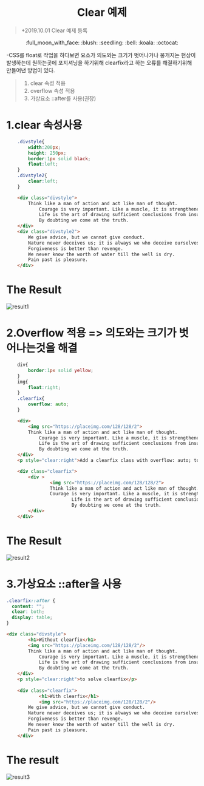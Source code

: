 <h1 align="center">Clear 예제</h1>
  
>+2019.10.01 Clear 예제 등록
<p align="center">
:full_moon_with_face: :blush: :seedling: :bell: :koala: :octocat:  
</p>

-CSS를 float로 작업을 하다보면 요소가 의도와는 크기가 벗어나거나 뭉개지는 현상이 발생하는데 원하는곳에 포지셔닝을 하기위해 clearfix라고 하는 오류를 해결하기위해 만들어낸 방법이 있다.
>1. clear 속성 적용 
>2. overflow 속성 적용
>3. 가상요소 ::after를 사용(권장)

# **1.clear 속성사용**
```css
    .divstyle{
        width:200px;
        height: 250px;
        border:1px solid black;
        float:left;
    }
    .divstyle2{
        clear:left;
    }
```
```html
    <div class="divstyle">
        Think like a man of action and act like man of thought.
            Courage is very important. Like a muscle, it is strengthened by use.
            Life is the art of drawing sufficient conclusions from insufficient premises.
            By doubting we come at the truth.
    </div>
    <div class="divstyle2">
        We give advice, but we cannot give conduct.
        Nature never deceives us; it is always we who deceive ourselves.
        Forgiveness is better than revenge.
        We never know the worth of water till the well is dry.
        Pain past is pleasure.
    </div>
```
# **The Result**  
![result1](https://user-images.githubusercontent.com/32647144/65943048-8aa0be00-e469-11e9-8cfc-3db898a73b22.png)

# **2.Overflow 적용 => 의도와는 크기가 벗어나는것을 해결**
```css
    div{
        border:1px solid yellow;
    }
    img{
        float:right;
    }
    .clearfix{
        overflow: auto;
    }
```

```html
    <div>
        <img src="https://placeimg.com/128/128/2">
        Think like a man of action and act like man of thought.
            Courage is very important. Like a muscle, it is strengthened by use.
            Life is the art of drawing sufficient conclusions from insufficient premises.
            By doubting we come at the truth.
    </div>
    <p style="clear:right">Add a clearfix class with overflow: auto; to the containing element, to fix this problem:</p>

    <div class="clearfix">
        <div >
                <img src="https://placeimg.com/128/128/2">
                Think like a man of action and act like man of thought.
                Courage is very important. Like a muscle, it is strengthened by use.
                        Life is the art of drawing sufficient conclusions from insufficient premises.
                        By doubting we come at the truth.
        </div>
    </div>
```
# **The Result**  
![result2](https://user-images.githubusercontent.com/32647144/65943050-8aa0be00-e469-11e9-85b9-02af6be5591e.png)
# **3.가상요소 ::after을 사용**
```css
.clearfix::after {
  content: "";
  clear: both;
  display: table;
}
```
```html
<div class="divstyle">
        <h1>Without clearfix</h1>
        <img src="https://placeimg.com/128/128/2"/>
        Think like a man of action and act like man of thought.
            Courage is very important. Like a muscle, it is strengthened by use.
            Life is the art of drawing sufficient conclusions from insufficient premises.
            By doubting we come at the truth.
    </div>
    <p style="clear:right">to solve clearfix</p>
    
    <div class="clearfix">
            <h1>With clearfix</h1>
            <img src="https://placeimg.com/128/128/2"/>
        We give advice, but we cannot give conduct.
        Nature never deceives us; it is always we who deceive ourselves.
        Forgiveness is better than revenge.
        We never know the worth of water till the well is dry.
        Pain past is pleasure.
    </div>
```
# **The result**  
![result3](https://user-images.githubusercontent.com/32647144/65943052-8aa0be00-e469-11e9-86d8-f15aed50a994.png)